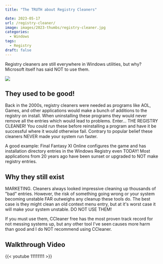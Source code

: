 ```yaml
---
title: "The TRUTH about Registry Cleaners"

date: 2023-05-17
url: /registry-cleaner/
image: images/2023-thumbs/registry-cleaner.jpg
categories:
  - Windows
tags:
  - Registry
draft: false
---
```

Registry cleaners are still everywhere in Windows utilities, but why? Microsoft itself has said NOT to use them.
<!--more-->

![](/images/2023/registry-cleaner/wise-regcleaner.png)

## They used to be good!

Back in the 2000s, registry cleaners were needed as programs like AOL, Games, and other applications would make a bunch of additions to the registry on install. When uninstalling these programs they would never remove all the entries which would lead to problems. Enter... THE REGISTRY CLEANER! You could run these before reinstalling a program and have it be successful where it would otherwise fail. Contrary to popular belief these cleaners NEVER made your system run faster.

A good example: Final Fantasy XI Online configures the game and has installation directory entries in the Windows Registry even TODAY! Most applications from 20 years ago have been sunset or upgraded to NOT make registry entries.

## Why they still exist

MARKETING. Cleaners always looked impressive cleaning up thousands of "bad" entries. However, the risk of something going wrong or your system becoming unstable FAR outweighs any cleanup these tools do. The best case is they might clean an old context menu entry, but at it's worst case it will make your system unstable. DO NOT USE THEM!

If you must use them, CCleaner free has the most proven track record for not messing systems up, but any other tool I've seen causes more harm than good and I do NOT recommend using CCleaner.

## Walkthrough Video

{{< youtube 11111111 >}}
